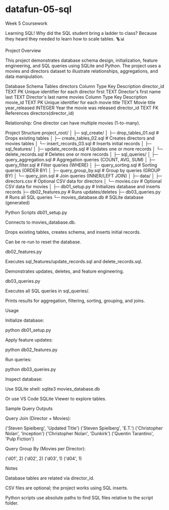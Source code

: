 # datafun-05-sql
Week 5 Coursework

Learning SQL! 
Why did the SQL student bring a ladder to class?
Because they heard they needed to learn how to scale tables. 🪜📊

Project Overview

This project demonstrates database schema design, initialization, feature engineering, and SQL queries using SQLite and Python. The project uses a movies and directors dataset to illustrate relationships, aggregations, and data manipulation.

Database Schema
Tables
directors
Column	Type	Key	Description
director_id	TEXT	PK	Unique identifier for each director
first	TEXT		Director's first name
last	TEXT		Director's last name
movies
Column	Type	Key	Description
movie_id	TEXT	PK	Unique identifier for each movie
title	TEXT		Movie title
year_released	INTEGER		Year the movie was released
director_id	TEXT	FK	References directors(director_id)

Relationship: One director can have multiple movies (1-to-many).

Project Structure
project_root/
│
├─ sql_create/
│  ├─ drop_tables_01.sql      # Drops existing tables
│  ├─ create_tables_02.sql    # Creates directors and movies tables
│  └─ insert_records_03.sql   # Inserts initial records
│
├─ sql_features/
│  ├─ update_records.sql      # Updates one or more records
│  └─ delete_records.sql      # Deletes one or more records
│
├─ sql_queries/
│  ├─ query_aggregation.sql   # Aggregation queries (COUNT, AVG, SUM)
│  ├─ query_filter.sql        # Filter queries (WHERE)
│  ├─ query_sorting.sql       # Sorting queries (ORDER BY)
│  ├─ query_group_by.sql      # Group by queries (GROUP BY)
│  └─ query_join.sql          # Join queries (INNER/LEFT JOIN)
│
├─ data/
│  ├─ directors.csv           # Optional CSV data for directors
│  └─ movies.csv              # Optional CSV data for movies
│
├─ db01_setup.py              # Initializes database and inserts records
├─ db02_features.py           # Runs updates/deletes
├─ db03_queries.py            # Runs all SQL queries
└─ movies_database.db         # SQLite database (generated)

Python Scripts
db01_setup.py

Connects to movies_database.db.

Drops existing tables, creates schema, and inserts initial records.

Can be re-run to reset the database.

db02_features.py

Executes sql_features/update_records.sql and delete_records.sql.

Demonstrates updates, deletes, and feature engineering.

db03_queries.py

Executes all SQL queries in sql_queries/.

Prints results for aggregation, filtering, sorting, grouping, and joins.

Usage

Initialize database:

python db01_setup.py


Apply feature updates:

python db02_features.py


Run queries:

python db03_queries.py


Inspect database:

Use SQLite shell: sqlite3 movies_database.db

Or use VS Code SQLite Viewer to explore tables.

Sample Query Outputs

Query Join (Director + Movies):

('Steven Spielberg', 'Updated Title')
('Steven Spielberg', 'E.T.')
('Christopher Nolan', 'Inception')
('Christopher Nolan', 'Dunkirk')
('Quentin Tarantino', 'Pulp Fiction')


Query Group By (Movies per Director):

('d01', 2)
('d02', 2)
('d03', 1)
('d04', 1)

Notes

Database tables are related via director_id.

CSV files are optional; the project works using SQL inserts.

Python scripts use absolute paths to find SQL files relative to the script folder.